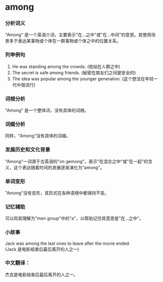 # among

### 分析词义

  

"Among" 是一个英语介词，主要表示"在...之中"或"在...中间"的意思。其使用场景多于表达某事物或个体在一群事物或个体之中的位置关系。

  

### 列举例句

  

1.  He was standing among the crowds. (他站在人群之中)
2.  The secret is safe among friends. (秘密在朋友们之间是安全的)
3.  The idea was popular among the younger generation. (这个想法在年轻一代中很流行)

  

### 词根分析

  

"Among" 是一个整体词，没有具体的词根。

  

### 词缀分析

  

同样，“Among”没有具体的词缀。

  

### 发展历史和文化背景

  

"Among"一词源于古英语的"on gemong"，表示"在混合之中"或"在一起"的含义，这个表达随着时间的发展逐渐演化为"among"。

  

### 单词变形

  

"Among"没有变形，其形式在各种语境中都保持不变。

  

### 记忆辅助

  

可以将其理解为"men group"中的"a"，以帮助记住其意思是"在...之中”。

  

### 小故事

  

Jack was among the last ones to leave after the movie ended.  
(Jack 是电影结束后最后离开的人之一)

  

### 中文翻译：

  

杰克是电影结束后最后离开的人之一。
